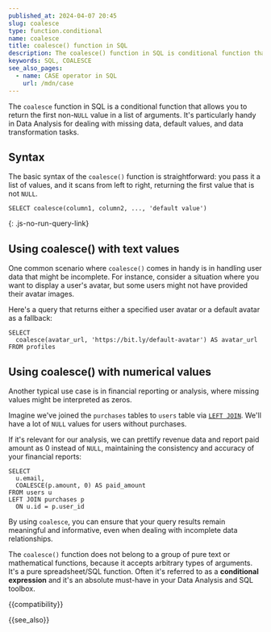 ```yaml
---
published_at: 2024-04-07 20:45
slug: coalesce
type: function.conditional
name: coalesce
title: coalesce() function in SQL
description: The coalesce() function in SQL is conditional function that allows you to return the first non-NULL value in a list of arguments.
keywords: SQL, COALESCE
see_also_pages:
  - name: CASE operator in SQL
    url: /mdn/case
---
```


The `coalesce` function in SQL is a conditional function that allows you to return the first non-`NULL` value in a list of arguments. It's particularly handy in Data Analysis for dealing with missing data, default values, and data transformation tasks.

## Syntax

The basic syntax of the `coalesce()` function is straightforward: you pass it a list of values, and it scans from left to right, returning the first value that is not `NULL`.

~~~pgsql
SELECT coalesce(column1, column2, ..., 'default value')
~~~
{: .js-no-run-query-link}

## Using coalesce() with text values

One common scenario where `coalesce()` comes in handy is in handling user data that might be incomplete. For instance, consider a situation where you want to display a user's avatar, but some users might not have provided their avatar images.

Here's a query that returns either a specified user avatar or a default avatar as a fallback:

~~~pgsql
SELECT
  coalesce(avatar_url, 'https://bit.ly/default-avatar') AS avatar_url
FROM profiles
~~~

## Using coalesce() with numerical values

Another typical use case is in financial reporting or analysis, where missing values might be interpreted as zeros.

Imagine we've joined the `purchases` tables to `users` table via [`LEFT JOIN`](/mdn/left-join). We'll have a lot of `NULL` values for users without purchases.

If it's relevant for our analysis, we can prettify revenue data and report paid amount as 0 instead of `NULL`, maintaining the consistency and accuracy of your financial reports:

~~~pgsql
SELECT
  u.email,
  COALESCE(p.amount, 0) AS paid_amount
FROM users u
LEFT JOIN purchases p
  ON u.id = p.user_id
~~~

By using `coalesce`, you can ensure that your query results remain meaningful and informative, even when dealing with incomplete data relationships.

The `coalesce()` function does not belong to a group of pure text or mathematical functions, because it accepts arbitrary types of arguments. It's a pure spreadsheet/SQL function. Often it's referred to as a **conditional expression** and it's an absolute must-have in your Data Analysis and SQL toolbox.

{{compatibility}}

{{see_also}}
